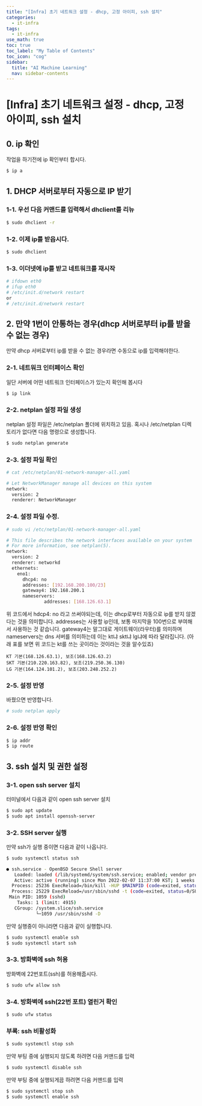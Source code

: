 ```yaml
---
title: "[Infra] 초기 네트워크 설정 - dhcp, 고정 아이피, ssh 설치" 
categories:
  - it-infra
tags:
  - it-infra
use_math: true
toc: true
toc_label: "My Table of Contents"
toc_icon: "cog"
sidebar:
  title: "AI Machine Learning"
  nav: sidebar-contents
---
```


# [Infra] 초기 네트워크 설정 - dhcp, 고정 아이피, ssh 설치

## 0. ip 확인
작업을 하기전에 ip 확인부터 합시다.

```bash
$ ip a
```

## 1. DHCP 서버로부터 자동으로 IP 받기

### 1-1. 우선 다음 커맨드를 입력해서  dhclient를 리뉴

```bash
$ sudo dhclient -r
```

### 1-2. 이제 ip를 받읍시다.

```bash
$ sudo dhclient
```

### 1-3. 이더넷에 ip를 받고 네트워크를 재시작

```bash
# ifdown eth0
# ifup eth0
# /etc/init.d/network restart
or
# /etc/init.d/network restart
```

## 2. 만약 1번이 안통하는 경우(dhcp 서버로부터 ip를 받을 수 없는 경우)

만약 dhcp 서버로부터 ip를 받을 수 없는 경우라면 수동으로 ip를 입력해야한다. 

### 2-1. 네트워크 인터페이스 확인

일단 서버에 어떤 네트워크 인터페이스가 있는지 확인해 봅시다

```bash
$ ip link
```

### 2-2. netplan 설정 파일 생성

netplan 설정 파일은 /etc/netplan 폴더에 위치하고 있음. 
혹시나 /etc/netplan 디렉토리가 없다면 다음 명령으로 생성합니다. 

```bash
$ sudo netplan generate
```

### 2-3. 설정 파일 확인 

```bash
# cat /etc/netplan/01-network-manager-all.yaml

# Let NetworkManager manage all devices on this system
network:
  version: 2
  renderer: NetworkManager
```

### 2-4. 설정 파일 수정.

```bash
# sudo vi /etc/netplan/01-network-manager-all.yaml

# This file describes the network interfaces available on your system
# For more information, see netplan(5).
network:
  version: 2
  renderer: networkd
  ethernets:
    eno1:
      dhcp4: no
      addresses: [192.168.200.100/23]
      gateway4: 192.168.200.1
      nameservers:
              addresses: [168.126.63.1]
```

위 코드에서 hdcp4: no 라고 쓰써야되는데, 이는 dhcp로부터 자동으로 ip를 받지 않겠다는 것을 의미합니다. 
addresses는 사용할 ip인데, 보통 마지막을 100번으로 부여해서 사용하는 것 같습니다. 
gateway4는 말그대로 게이트웨이(라우터)를 의미하며 
nameservers는 dns 서버를 의미하는데 이는 kt냐 skt냐 lg냐에 따라 달라집니다. 
(아래 표를 보면 위 코드는 kt를 쓰는 곳이라는 것이라는 것을 알수있죠) 

```
KT 기본(168.126.63.1), 보조(168.126.63.2)
SKT 기본(210.220.163.82), 보조(219.250.36.130)
LG 기본(164.124.101.2), 보조(203.248.252.2)
```

### 2-5. 설정 반영

바꿨으면 반영합니다. 

```bash
# sudo netplan apply
```

### 2-6. 설정 반영 확인

```bash
$ ip addr
$ ip route
```

## 3. ssh 설치 및 권한 설정

### 3-1. open ssh server 설치

터미널에서 다음과 같이 open ssh server 설치 

```bash
$ sudo apt update
$ sudo apt install openssh-server
```

### 3-2. SSH server 실행

만약 ssh가 실행 중이면 다음과 같이 나옵니다. 

```bash
$ sudo systemctl status ssh

● ssh.service - OpenBSD Secure Shell server
   Loaded: loaded (/lib/systemd/system/ssh.service; enabled; vendor preset: enabled)
   Active: active (running) since Mon 2022-02-07 11:37:00 KST; 1 weeks 1 days ago
  Process: 25236 ExecReload=/bin/kill -HUP $MAINPID (code=exited, status=0/SUCCESS)
  Process: 25229 ExecReload=/usr/sbin/sshd -t (code=exited, status=0/SUCCESS)
 Main PID: 1059 (sshd)
    Tasks: 1 (limit: 4915)
   CGroup: /system.slice/ssh.service
           └─1059 /usr/sbin/sshd -D
```

만약 실행중이 아니라면 다음과 같이 실행합니다. 

```bash
$ sudo systemctl enable ssh
$ sudo systemctl start ssh
```

### 3-3. 방화벽에 ssh 허용

방화벽에 22번포트(ssh)를 허용해줍시다. 

```bash
$ sudo ufw allow ssh
```

### 3-4. 방화벽에 ssh(22번 포트) 열린거 확인

```bash
$ sudo ufw status
```

### 부록: ssh 비활성화

```bash
$ sudo systemctl stop ssh
```

만약 부팅 중에 실행되지 않도록 하려면 다음 커맨드를 입력

```bash
$ sudo systemctl disable ssh
```

만약 부팅 중에 실행되게끔 하려면 다음 커맨드를 입력

```bash
$ sudo systemctl stop ssh
$ sudo systemctl enable ssh
```
